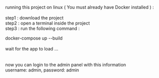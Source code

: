 running this project on linux ( You must already have Docker installed ) :\
\
step1 : download the project\
step2 : open a terminal inside the project\
step3 : run the following command :

docker-compose up --build\
\
wait for the app to load ...\
\
\
now you can login to the admin panel with this information\
username: admin, password: admin

